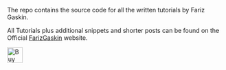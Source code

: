 The repo contains the source code for all the written tutorials by Fariz Gaskin.

All Tutorials plus additional snippets and shorter posts can be found on the Official <a href='https://farizgaskin.com'>FarizGaskin</a> website.

<a href='https://ko-fi.com/U6U33PC93' target='_blank'><img height='36' style='border:0px;height:36px;' src='https://cdn.ko-fi.com/cdn/kofi2.png?v=2' border='0' alt='Buy Me a Coffee at ko-fi.com' /></a>
